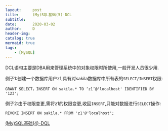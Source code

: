 ```yaml
---
layout:     post
title:      (My)SQL基础(5)-DCL
subtitle:   
date:       2020-03-02
author:     D
header-img: 
catalog: true
mermaid: true
tags:
    - [MySQL]
---
```


DCL语句主要是DBA用来管理系统中的对象权限时所使用,一般开发人员很少用.<br>

例子1:创建一个数据库用户z1,具有对sakila数据库中所有表的`SELECT/INSERT`权限:
```
GRANT SELECT，INSERT ON sakila.* TO ‘z1’@'localhost' IDENTIFIED BY '123';
```
例子2:由于权限变更,需将z1的权限变更,收回`INSERT`,只能对数据进行`SELECT`操作:
```
REVOKE INSERT ON sakila.* FROM 'z1'@'localhost';
```

[(My)SQL基础(4)-DQL](https://dm116.github.io/2020/03/02/sql-basic-dql/)<br>
